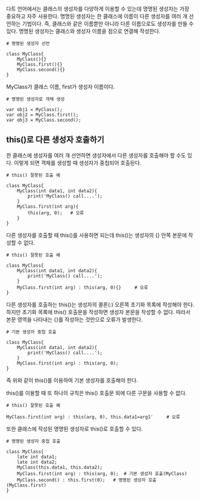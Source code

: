 다트 언어에서는 클래스의 생성자를 다양하게 이용할 수 있는데 명명된 생성자는 가장 중요하고 자주 사용한다. 명명된 생성자는 한 클래스에 이름이 다른 생성자를 여러 개 선언하는 기법이다. 즉, 클래스와 같은 이름뿐만 아니라 다른 이름으로도 생성자를 만들 수 있다. 명명된 생성자는 클래스와 생성자 이름을 점으로 연결해 작성한다.
```
# 명명된 생성자 선언

class MyClass{
    MyClass(){}
    MyClass.first(){}
    MyClass.second(){}
}
```
MyClass가 클래스 이름, first가 생성자 이름이다.

```
# 명명된 생성자로 객체 생성

var obj1 = MyClass();
var obj2 = MyClass.first();
var obj3 = MyClass.second();
```

## this()로 다른 생성자 호출하기
한 클래스에 생성자를 여러 개 선언하면 생성자에서 다른 생성자를 호출해야 할 수도 있다. 이렇게 되면 객체를 생성할 때 생성자가 중첩되어 호출된다.
```
# this() 잘못된 호출 예

class MyClass{
    MyClass(int data1, int data2){
        print('MyClass() call....');
    }
    MyClass.first(int arg){
        this(arg, 0);   # 오류
    }    
}
```
다른 생성자를 호출할 때 this()를 사용하면 되는데 this()는 생성자의 {} 안쪽 본문에 작성할 수 없다.

```
# this() 잘못된 호출 예

class MyClass{
    MyClass(int data1, int data2){
        print('MyClass() call....');
    }
    MyClass.first(int arg) : this(arg, 0){}     # 오류
}
```
다른 생성자를 호출하는 this()는 생성자의 콜론(:) 오른쪽 초기화 목록에 작성해야 한다. 하지만 초기화 목록에 this() 호출문을 작성하면 생성자 본문을 작성할 수 없다. 따라서 본문 영역을 나타내는 {}를 작성하는 것만으로 오류가 발생한다.

```
# 기본 생성자 중첩 호출

class MyClass{
    MyClass(int data1, int data2){
        print('MyClass() call....');
    }
    MyClass.first(int arg) : this(arg, 0);
}
```
즉 위와 같이 this()를 이용하여 기본 생성자를 호출해야 한다.

this()를 이용할 때 또 하나의 규칙은 this() 호출문 외에 다른 구문을 사용할 수 없다.
```
# this() 잘못된 호출 예

MyClass.first(int arg) : this(arg, 0), this.data1=arg1'     # 오류
```
또한 클래스에 작성된 명명된 생성자로 this()로 호출할 수 있다.
```
# 명명된 생성자 중첩 호출

class MyClass{
    late int data1;
    late int data2;
    MyClass(this.data1, this.data2);
    MyClass.first(int arg) : this(arg, 0);  # 기본 생성자 호출(MyClass) 
    MyClass.second() : this.first(0);   # 명명된 생성자 호출(MyClass.first)
}
```
